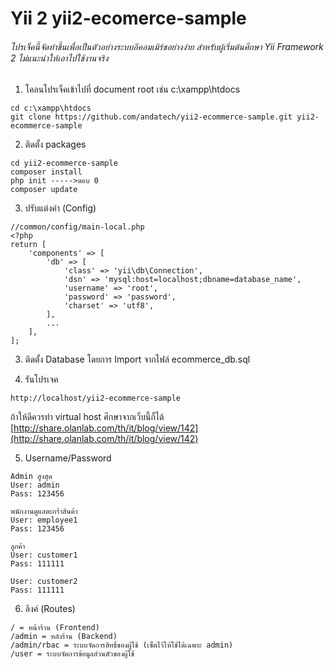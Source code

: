 Yii 2 yii2-ecomerce-sample
===============================
###### โปรเจ็คนี้จัดทำขึ้นเพื่อเป็นตัวอย่างระบบอีคอมเมิร์ชอย่างง่าย สำหรับผู้เริ่มต้นศึกษา Yii Framework 2 ไม่แนะนำให้เอาไปใช้งานจริง

1. โคลนโปรเจ็คเข้าไปที่ document root เช่น c:\xampp\htdocs
```
cd c:\xampp\htdocs
git clone https://github.com/andatech/yii2-ecommerce-sample.git yii2-ecommerce-sample
```

2. ติดตั้ง packages
```
cd yii2-ecommerce-sample
composer install
php init ----->ตอบ 0
composer update
```

3. ปรับแต่งค่า (Config)
```
//common/config/main-local.php
<?php
return [
    'components' => [
        'db' => [
            'class' => 'yii\db\Connection',
            'dsn' => 'mysql:host=localhost;dbname=database_name',
            'username' => 'root',
            'password' => 'password',
            'charset' => 'utf8',
        ],
        ...
    ],
];
```

3. ติดตั้ง Database โดยการ Import จากไฟล์ ecommerce_db.sql

4. รันโปรเจค
```
http://localhost/yii2-ecommerce-sample
```
ถ้าให้ดีควรทำ virtual host ศึกษาจากเว็บนี้ก็ได้
[http://share.olanlab.com/th/it/blog/view/142](http://share.olanlab.com/th/it/blog/view/142)

5. Username/Password
```
Admin สูงสุด
User: admin
Pass: 123456

พนักงานดูแลตะกร้าสินค้า
User: employee1
Pass: 123456

ลูกค้า
User: customer1
Pass: 111111

User: customer2
Pass: 111111
```

6. ลิงค์ (Routes)
```
/ = หน้าร้าน (Frontend)
/admin = หลังร้าน (Backend)
/admin/rbac = ระบบจัดการสิทธิ์ของผู้ใช้ (เซ็ตไว้ให้ใช้ได้เฉพาะ admin)
/user = ระบบจัดการข้อมูลส่วนตัวของผู้ใช้
